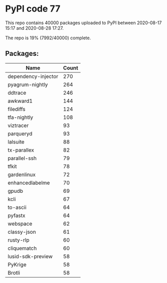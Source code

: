 # PyPI code 77

This repo contains 40000 packages uploaded to PyPI between 
2020-08-17 15:17 and 2020-08-28 17:27.

The repo is 19% (7992/40000) complete.

## Packages:

| Name  | Count |
| ----- | ----- |
| dependency-injector | 270 |
| pyagrum-nightly | 264 |
| ddtrace | 246 |
| awkward1 | 144 |
| filediffs | 124 |
| tfa-nightly | 108 |
| viztracer | 93 |
| parqueryd | 93 |
| lalsuite | 88 |
| tx-parallex | 82 |
| parallel-ssh | 79 |
| tfkit | 78 |
| gardenlinux | 72 |
| enhancedlabelme | 70 |
| gpudb | 69 |
| kcli | 67 |
| to-ascii | 64 |
| pyfastx | 64 |
| webspace | 62 |
| classy-json | 61 |
| rusty-rlp | 60 |
| cliquematch | 60 |
| lusid-sdk-preview | 58 |
| PyKrige | 58 |
| Brotli | 58 |


